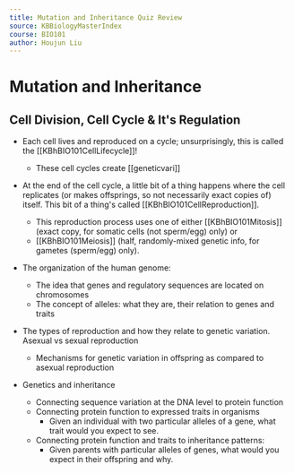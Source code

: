 ```yaml
---
title: Mutation and Inheritance Quiz Review
source: KBBiologyMasterIndex
course: BIO101
author: Houjun Liu
---
```


# Mutation and Inheritance
## Cell Division, Cell Cycle & It's Regulation
- Each cell lives and reproduced on a cycle; unsurprisingly, this is called the [[KBhBIO101CellLifecycle]]! 
	- These cell cycles create [[geneticvari]]
- At the end of the cell cycle, a little bit of a thing happens where the cell replicates (or makes offsprings, so not necessarily exact copies of) itself. This bit of a thing's called [[KBhBIO101CellReproduction]]. 
	- This reproduction process uses one of either [[KBhBIO101Mitosis]] (exact copy, for somatic cells (not sperm/egg) only) or 
	- [[KBhBIO101Meiosis]] (half, randomly-mixed genetic info, for gametes (sperm/egg) only).



-   The organization of the human genome:
	-   The idea that genes and regulatory sequences are located on chromosomes
	-   The concept of alleles: what they are, their relation to genes and traits
-   The types of reproduction and how they relate to genetic variation. Asexual vs sexual reproduction
	-   Mechanisms for genetic variation in offspring as compared to asexual reproduction
-   Genetics and inheritance
	-   Connecting sequence variation at the DNA level to protein function
	-   Connecting protein function to expressed traits in organisms
		-   Given an individual with two particular alleles of a gene, what trait would you expect to see.
	-   Connecting protein function and traits to inheritance patterns:
		-   Given parents with particular alleles of genes, what would you expect in their offspring and why.


